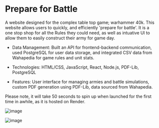 # Prepare for Battle
A website designed for the complex table top game; warhammer 40k. This website allows users to quickly, and efficiently 'prepare for battle'. It is a one stop shop for all the Rules they could need, as well as intuative UI to allow them to easily construct their army for game day. 

- Data Management:
Built an API for frontend-backend communication, used PostgreSQL for user data storage, and
integrated CSV data from Wahapedia for game rules and unit stats.

- Technologies:
HTML/CSS, JavaScript, React, Node.js, PDF-Lib, PostgreSQL

- Features:
User interface for managing armies and battle simulations, custom PDF generation using PDF-Lib, data
sourced from Wahapedia.

Please note, it will take 50 seconds to spin up when launched for the first time in awhile, as it is hosted on Render.


![image](https://github.com/user-attachments/assets/a7423baa-0bc7-4208-8860-b563d826beea)

![image](https://github.com/user-attachments/assets/fa9a0b04-4aac-43b6-9559-4b8771ab1278)

